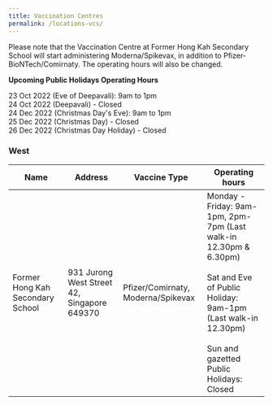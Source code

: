 ```yaml
---
title: Vaccination Centres
permalink: /locations-vcs/
---
```

Please note that the Vaccination Centre at Former Hong Kah Secondary School will start administering Moderna/Spikevax, in addition to Pfizer-BioNTech/Comirnaty. The operating hours will also be changed.
 
**Upcoming Public Holidays Operating Hours**

23 Oct 2022 (Eve of Deepavali): 9am to 1pm<br>
24 Oct 2022 (Deepavali) - Closed<br>
24 Dec 2022 (Christmas Day's Eve): 9am to 1pm<br>
25 Dec 2022 (Christmas Day) - Closed<br>
26 Dec 2022 (Christmas Day Holiday) - Closed<br>

### **West**
<table>
  <thead>
    <tr>
      <th>Name</th>
      <th>Address</th>
			<th>Vaccine Type</th>
			<th>Operating hours</th>
    </tr>
  </thead>
  <tbody>	
    <tr>
      <td>Former Hong Kah Secondary School</td>
      <td>931 Jurong West Street 42, Singapore 649370</td>
			<td>Pfizer/Comirnaty, Moderna/Spikevax</td>
			<td>
Monday - Friday: 9am-1pm, 2pm-7pm (Last walk-in 12.30pm & 6.30pm)
<br><br>Sat and Eve of Public Holiday: 9am-1pm (Last walk-in 12.30pm)
<br><br>Sun and gazetted Public Holidays: Closed</td>
    </tr>
	</tbody>
</table>